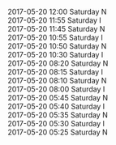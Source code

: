 2017-05-20 12:00 Saturday  N  
2017-05-20 11:55 Saturday  I  
2017-05-20 11:45 Saturday  N  
2017-05-20 10:55 Saturday  I  
2017-05-20 10:50 Saturday  N  
2017-05-20 10:30 Saturday  I  
2017-05-20 08:20 Saturday  N  
2017-05-20 08:15 Saturday  I  
2017-05-20 08:10 Saturday  N  
2017-05-20 08:00 Saturday  I  
2017-05-20 05:45 Saturday  N  
2017-05-20 05:40 Saturday  I  
2017-05-20 05:35 Saturday  N  
2017-05-20 05:30 Saturday  I  
2017-05-20 05:25 Saturday  N  
